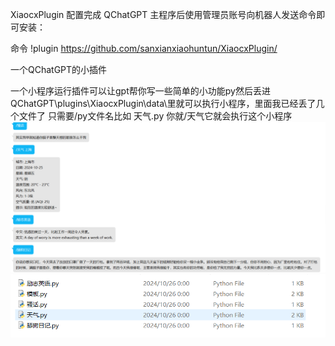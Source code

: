 

XiaocxPlugin
配置完成 QChatGPT 主程序后使用管理员账号向机器人发送命令即可安装：

命令 !plugin https://github.com/sanxianxiaohuntun/XiaocxPlugin/

一个QChatGPT的小插件

一个小程序运行插件可以让gpt帮你写一些简单的小功能py然后丢进QChatGPT\plugins\XiaocxPlugin\data\里就可以执行小程序，里面我已经丢了几个文件了
只需要/py文件名比如 天气.py 你就/天气它就会执行这个小程序
![Image text](https://raw.githubusercontent.com/sanxianxiaohuntun/wodecuntu12/refs/heads/main/1.png)
![Image text](https://raw.githubusercontent.com/sanxianxiaohuntun/wodecuntu12/refs/heads/main/QQ%E6%88%AA%E5%9B%BE20241026000430.png)
